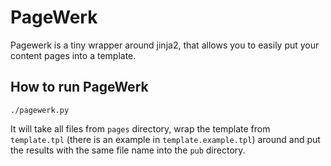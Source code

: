 # PageWerk

Pagewerk is a tiny wrapper around jinja2, that allows you to easily put your content pages into a template.

## How to run PageWerk

	./pagewerk.py

It will take all files from `pages` directory, wrap the template from `template.tpl` (there is an example in `template.example.tpl`) around and put the results with the same file name into the `pub` directory.